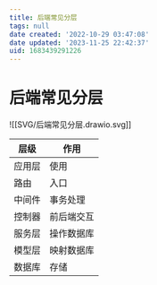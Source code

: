 ```yaml
---
title: 后端常见分层
tags: null
date created: '2022-10-29 03:47:08'
date updated: '2023-11-25 22:42:37'
uid: 1683439291226
---
```


# 后端常见分层

![[SVG/后端常见分层.drawio.svg]]

| 层级   | 作用 |
| ------ | ---- |
| 应用层 |  使用    |
| 路由   |  入口    |
| 中间件 | 事务处理     |
| 控制器 |   前后端交互   |
| 服务层 |  操作数据库    |
| 模型层 |  映射数据库    |
| 数据库 |   存储   |
